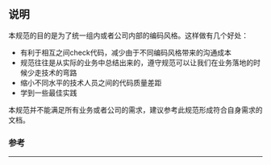 ## 说明

本规范的目的是为了统一组内或者公司内部的编码风格。这样做有几个好处：

- 有利于相互之间check代码，减少由于不同编码风格带来的沟通成本
- 规范往往是从实际的业务中总结出来的，遵守规范可以让我们在业务落地的时候少走技术的弯路
- 缩小不同水平的技术人员之间的代码质量差距
- 学到一些最佳实践

本规范并不能满足所有业务或者公司的需求，建议参考此规范形成符合自身需求的文档。

### 参考

------

[阿里巴巴java开发手册]: https://github.com/alibaba/p3c	"阿里巴巴java开发手册"
[晓风轻技术小站]: https://xwjie.github.io
[日志最佳实践]: https://zhuanlan.zhihu.com/p/27363484

